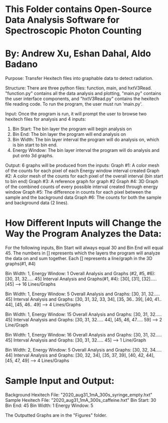# This Folder contains Open-Source Data Analysis Software for Spectroscopic Photon Counting
# By: Andrew Xu, Eshan Dahal, Aldo Badano


Purpose: Transfer Hexitech files into graphable data to detect radiation.


Structure: There are three python files: function, main, and hxtV3Read.
"function.py" contains all the data analysis and plotting, "main.py" contains the user interface components,
and "hxtV3Read.py" contains the hexitech file reading code. To run the program, the user must run 'main.py'.


Input: Once the program is run, it will prompt the user to browse two hexitech files for analysis and 4 inputs:
1. Bin Start: The bin layer the program will begin analysis on
2. Bin End: The bin layer the program will end analysis on
3. Bin Width: The bin layer interval the program will do analysis on, which is bin start to bin end.
4. Energy Window: The bin layer interval the program will do analysis and put onto 3d graphs.


Output: 6 graphs will be produced from the inputs:
Graph #1: A color mesh of the counts for each pixel of each Energy window interval created
Graph #2: A color mesh of the counts for each pixel of the overall interval (bin start to bin end)
Graph #3: A reference graph for graph #2
Graph #4: 3D Graph of the combined counts of every possible interval created through energy window
Graph #5: The difference in counts for each pixel between the sample and the background data
Graph #6: The counts for both the sample and background data (2 lines).


# How Different Inputs will Change the Way the Program Analyzes the Data:

For the following inputs, Bin Start will always equal 30 and Bin End will equal 45.
The numbers in [] represents which the layers the program will analyze the data on and sum together.
Each [] represents a line/graph in the 3D graphs(#1, #4)

Bin Width: 1, Energy Window: 1
Overall Analysis and Graphs (#2, #5, #6): [30, 31, 32..... 45]
Interval Analysis and Graphs(#1, #4): [30], [31], [32]..... [45] --> 16 Lines/Graphs

Bin Width: 1, Energy Window: 5
Overall Analysis and Graphs: [30, 31, 32..... 45]
Interval Analysis and Graphs: [30, 31, 32, 33, 34], [35, 36.. 39], [40, 41.. 44], [45, 46.. 49] --> 4 Lines/Graphs

Bin Width: 1, Energy Window: 15
Overall Analysis and Graphs: [30, 31, 32..... 45]
Interval Analysis and Graphs: [30, 31, 32..... 44], [45, 46, 47..... 59] --> 2 Line/Graph

Bin Width: 1, Energy Window: 16
Overall Analysis and Graphs: [30, 31, 32..... 45]
Interval Analysis and Graphs: [30, 31, 32..... 45]  --> 1 Line/Graph

Bin Width: 2, Energy Window: 5
Overall Analysis and Graphs: [30, 32, 34..... 44]
Interval Analysis and Graphs: [30, 32, 34], [35, 37, 39], [40, 42, 44], [45, 47, 49] --> 4 Lines/Graphs


# Sample Input and Output:

Background Hexitech File: "2020_aug31_1mA_300s_syringe_empty.hxt"
Sample Hexitech File: "2020_aug31_1mA_300s_caffeine.hxt"
Bin Start: 30
Bin End: 45
Bin Width: 1
Energy Window: 5

The Outputted Graphs are in the "Figures" folder.
